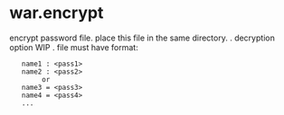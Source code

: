 # war.encrypt
encrypt password file. place this file in the same directory. 
. decryption option WIP 
. file must have format:
```
   name1 : <pass1>
   name2 : <pass2>
        or 
   name3 = <pass3>
   name4 = <pass4>
   ... 
```
